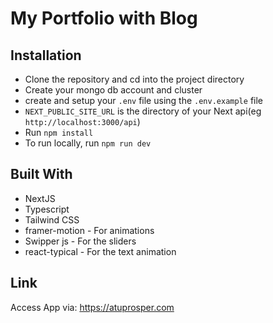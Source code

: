 # My Portfolio with Blog

## Installation

- Clone the repository and cd into the project directory  
- Create your mongo db account and cluster
- create and setup your `.env` file using the `.env.example` file
- `NEXT_PUBLIC_SITE_URL` is the directory of your Next api(eg `http://localhost:3000/api`)
- Run `npm install`  
- To run locally, run `npm run dev`

## Built With

- NextJS
- Typescript
- Tailwind CSS
- framer-motion - For animations
- Swipper js - For the sliders
- react-typical - For the text animation

## Link

Access App via: https://atuprosper.com